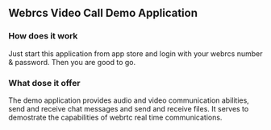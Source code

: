 ## Webrcs Video Call Demo Application

### How does it work

Just start this application from app store and login with your webrcs number & password. Then you are good to go.

### What dose it offer

The demo application provides audio and video communication abilities, send and receive chat messages and send and receive files. It serves to demostrate the capabilities of webrtc real time communications.  
